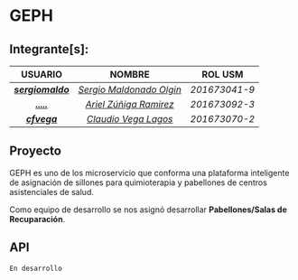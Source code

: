 GEPH
==========
Integrante[s]:
--------------
|  USUARIO  |       NOMBRE       |     ROL USM     |
|:------------:|:------------------:|:-----------:|
|[**_sergiomaldo_**](https://github.com/sergiomaldo)|[_Sergio Maldonado Olgin_](mailto:sergio.maldonado@sansano.usm.cl)|*201673041-9*|
|[**_....._**](....)|[_Ariel Zúñiga Ramirez_](mailto:ariel.zunigar@sansano.usm.cl)|*201673092-3*|
|[**_cfvega_**](https://github.com/cfvega)|[_Claudio Vega Lagos_](mailto:claudiov.lagos@gmail.com)|*201673070-2*|

Proyecto
---------
GEPH es uno de los microservicio que conforma una plataforma inteligente de asignación de sillones para quimioterapia y pabellones de centros asistenciales de salud.

Como equipo de desarrollo se nos asignó desarrollar **Pabellones/Salas de Recuparación**.

API
-------
````
En desarrollo
````

